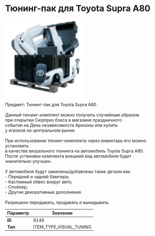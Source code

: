 # Тюнинг-пак для Toyota Supra A80

![Item Image](../img/9148.webp?raw=true)

Предмет: Тюнинг-пак для Toyota Supra A80<br><br>Данный тюнинг-комплект можно получить случайным образом<br>при открытии Сюрприз бокса в магазине праздничного<br>события на День независимости Аризоны или купить<br>у игроков на центральном рынке.<br><br>При использовании тюнинг-комплекта через инвентарь его можно установить<br>в качестве визуального тюнинга на автомобиль Toyota Supra A80.<br>После установки комплекта внешний вид автомобиля будет значительно улучшен.<br><br>У автомобиля будут заменены/добавлены такие детали как:<br>  - Передний и задний бампера;<br>  - Кастомный обвес вокруг авто;<br>  - Спойлер;<br>  - Другие декоративные дополнения.<br><br>Разрешено передавать, продавать и выкидывать.


| Параметр | Значение |
|----------|----------|
| **ID** | 9148 |
| **Тип** | ITEM_TYPE_VISUAL_TUNING |

